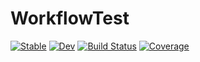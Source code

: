 # WorkflowTest

[![Stable](https://img.shields.io/badge/docs-stable-blue.svg)](https://inshallah573@googlemail.com.github.io/WorkflowTest.jl/stable)
[![Dev](https://img.shields.io/badge/docs-dev-blue.svg)](https://inshallah573@googlemail.com.github.io/WorkflowTest.jl/dev)
[![Build Status](https://github.com/inshallah573@googlemail.com/WorkflowTest.jl/workflows/CI/badge.svg)](https://github.com/inshallah573@googlemail.com/WorkflowTest.jl/actions)
[![Coverage](https://codecov.io/gh/inshallah573@googlemail.com/WorkflowTest.jl/branch/master/graph/badge.svg)](https://codecov.io/gh/inshallah573@googlemail.com/WorkflowTest.jl)
